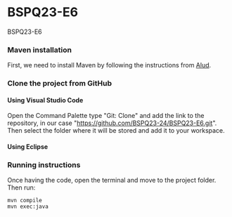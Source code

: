 # BSPQ23-E6
BSPQ23-E6

### Maven installation
First, we need to install Maven by following the instructions from [Alud](https://alud.deusto.es/pluginfile.php/969261/mod_resource/content/13/UNIT2_Resources/ShortInstallation_Eng_Guide_Lab_Maven_22-23.pdf).

### Clone the project from GitHub
#### Using Visual Studio Code
Open the Command Palette type "Git: Clone" and add the link to the repository, in our case "https://github.com/BSPQ23-24/BSPQ23-E6.git". Then select the folder where it will be stored and add it to your workspace.
#### Using Eclipse
### Running instructions
Once having the code, open the terminal and move to the project folder. Then run:
```
mvn compile
mvn exec:java
```